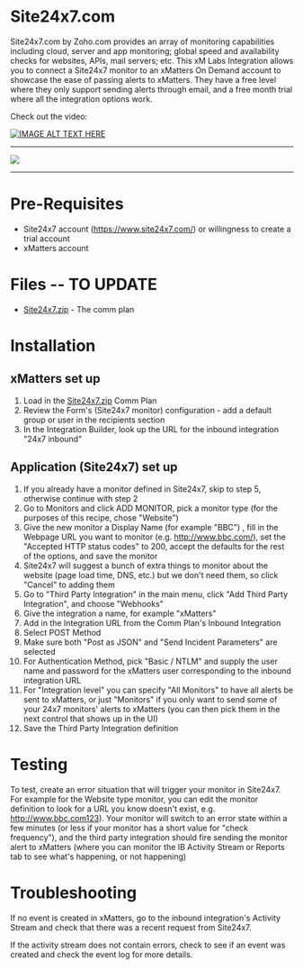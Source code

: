 # Site24x7.com
Site24x7.com by Zoho.com provides an array of monitoring capabilities including cloud, server and app monitoring; global speed and availability checks for websites, APIs, mail servers; etc. This xM Labs Integration allows you to connect a Site24x7 monitor to an xMatters On Demand account to showcase the ease of passing alerts to xMatters.
They have a free level where they only support sending alerts through email, and a free month trial where all the integration options work.

Check out the video:

[![IMAGE ALT TEXT HERE](https://img.youtube.com/vi/YG7_1T4aP44/0.jpg)](https://www.youtube.com/watch?v=YG7_1T4aP44)


---------

<kbd>
  <img src="https://github.com/xmatters/xMatters-Labs/raw/master/media/disclaimer.png">
</kbd>

---------


# Pre-Requisites
* Site24x7 account (https://www.site24x7.com/) or willingness to create a trial account
* xMatters account

# Files -- TO UPDATE
* [Site24x7.zip](Site24x7.zip) - The comm plan

# Installation

## xMatters set up

1. Load in the [Site24x7.zip](Site24x7.zip) Comm Plan
2. Review the Form's (Site24x7 monitor) configuration - add a default group or user in the recipients section
3. In the Integration Builder, look up the URL for the inbound integration "24x7 inbound"

## Application (Site24x7) set up

1. If you already have a monitor defined in Site24x7, skip to step 5, otherwise continue with step 2
2.  Go to Monitors and click ADD MONITOR, pick a monitor type (for the purposes of this recipe, chose "Website")
3. Give the new monitor a Display Name (for example "BBC") , fill in the Webpage URL you want to monitor (e.g. http://www.bbc.com/), set the "Accepted HTTP status codes" to 200, accept the defaults for the rest of the options, and save the monitor
4. Site24x7 will suggest a bunch of extra things to monitor about the website (page load time, DNS, etc.) but we don't need them, so click "Cancel" to adding them
5. Go to "Third Party Integration" in the main menu, click "Add Third Party Integration", and choose "Webhooks"
6. Give the integration a name, for example "xMatters"
7. Add in the Integration URL from the Comm Plan's Inbound Integration
8. Select POST Method
9. Make sure both "Post as JSON" and "Send Incident Parameters" are selected
10. For Authentication Method, pick "Basic / NTLM" and supply the user name and password for the xMatters user corresponding to the inbound integration URL
11. For "Integration level" you can specify "All Monitors" to have all alerts be sent to xMatters, or just "Monitors" if you only want to send some of your 24x7 monitors' alerts to xMatters (you can then pick them in the next control that shows up in the UI)
12. Save the Third Party Integration definition
   
# Testing
To test, create an error situation that will trigger your monitor in Site24x7. For example for the Website type monitor, you can edit the monitor definition to look for a URL you know doesn't exist, e.g. http://www.bbc.com123).
Your monitor will switch to an error state within a few minutes (or less if your monitor has a short value for "check frequency"), and the third party integration should fire sending the monitor alert to xMatters (where you can monitor the IB Activity Stream or Reports tab to see what's happening, or not happening)

# Troubleshooting
If no event is created in xMatters, go to the inbound integration's Activity Stream and check that there was a recent request from Site24x7.

If the activity stream does not contain errors, check to see if an event was created and check the event log for more details.